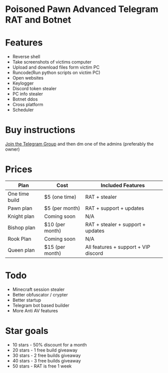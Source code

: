 # Poisoned Pawn Advanced Telegram RAT and Botnet

# Features
- Reverse shell
- Take screenshots of victims computer
- Upload and download files form victim PC
- Runcode(Run python scripts on victim PC)
- Open websites
- Keylogger
- Discord token stealer
- PC info stealer
- Botnet ddos
- Cross platform
- Scheduler

# Buy instructions
[Join the Telegram Group](https://t.me/+5jQJ3Rv7T_dhN2Y0) and then dm one of the admins (preferably the owner)


# Prices

| Plan          | Cost            | Included Features                       |
| ------------- | --------------- | --------------------------------------- |
| One time build| $5 (one time)   | RAT + stealer                           |
| Pawn plan     | $5 (per month)  | RAT + support + updates                 |
| Knight plan   | Coming soon     | N/A                                     |
| Bishop plan   | $10 (per month) | RAT + stealer + support + updates       |
| Rook Plan     | Coming soon     | N/A                                     |
| Queen plan    | $15 (per month) | All features + support + VIP discord    |

# Todo

- Minecraft session stealer
- Better obfuscator / crypter
- Better startup
- Telegram bot based builder
- More Anti AV features


# Star goals

- 10 stars - 50% discount for a month
- 20 stars - 1 free build giveaway
- 30 stars - 2 free builds giveaway
- 40 stars - 3 free builds giveaway
- 50 stars - RAT is free 1 week

